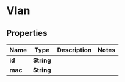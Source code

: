 
# Vlan

## Properties
Name | Type | Description | Notes
------------ | ------------- | ------------- | -------------
**id** | **String** |  | 
**mac** | **String** |  | 



